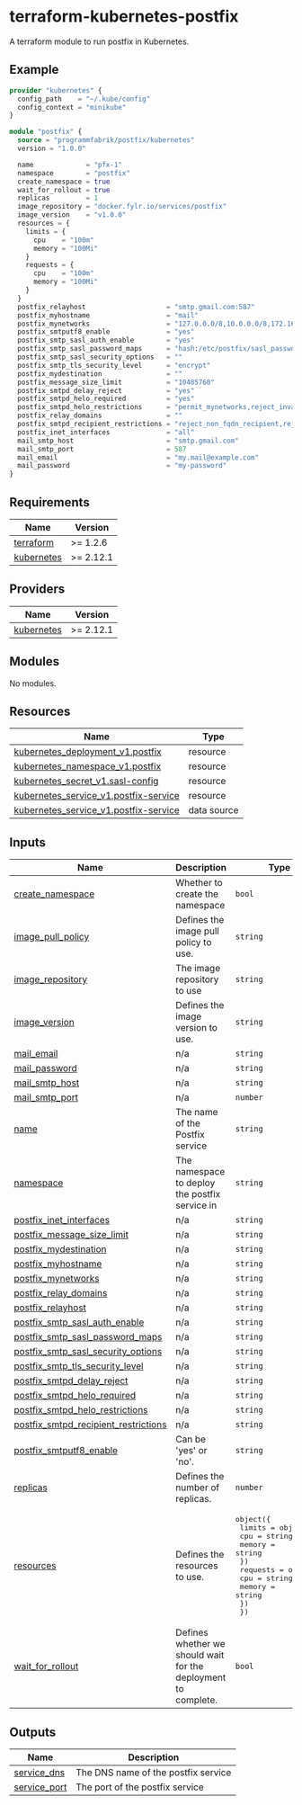 # terraform-kubernetes-postfix

A terraform module to run postfix in Kubernetes.

## Example

```tf
provider "kubernetes" {
  config_path    = "~/.kube/config"
  config_context = "minikube"
}

module "postfix" {
  source = "programmfabrik/postfix/kubernetes"
  version = "1.0.0"

  name             = "pfx-1"
  namespace        = "postfix"
  create_namespace = true
  wait_for_rollout = true
  replicas         = 1
  image_repository = "docker.fylr.io/services/postfix"
  image_version    = "v1.0.0"
  resources = {
    limits = {
      cpu    = "100m"
      memory = "100Mi"
    }
    requests = {
      cpu    = "100m"
      memory = "100Mi"
    }
  }
  postfix_relayhost                    = "smtp.gmail.com:587"
  postfix_myhostname                   = "mail"
  postfix_mynetworks                   = "127.0.0.0/8,10.0.0.0/8,172.16.0.0/12,192.168.0.0/16"
  postfix_smtputf8_enable              = "yes"
  postfix_smtp_sasl_auth_enable        = "yes"
  postfix_smtp_sasl_password_maps      = "hash:/etc/postfix/sasl_passwd"
  postfix_smtp_sasl_security_options   = ""
  postfix_smtp_tls_security_level      = "encrypt"
  postfix_mydestination                = ""
  postfix_message_size_limit           = "10485760"
  postfix_smtpd_delay_reject           = "yes"
  postfix_smtpd_helo_required          = "yes"
  postfix_smtpd_helo_restrictions      = "permit_mynetworks,reject_invalid_helo_hostname,permit"
  postfix_relay_domains                = ""
  postfix_smtpd_recipient_restrictions = "reject_non_fqdn_recipient,reject_unknown_recipient_domain,reject_unverified_recipient"
  postfix_inet_interfaces              = "all"
  mail_smtp_host                       = "smtp.gmail.com"
  mail_smtp_port                       = 587
  mail_email                           = "my.mail@example.com"
  mail_password                        = "my-password"
}
```

## Requirements

| Name | Version |
|------|---------|
| <a name="requirement_terraform"></a> [terraform](#requirement\_terraform) | >= 1.2.6 |
| <a name="requirement_kubernetes"></a> [kubernetes](#requirement\_kubernetes) | >= 2.12.1 |

## Providers

| Name | Version |
|------|---------|
| <a name="provider_kubernetes"></a> [kubernetes](#provider\_kubernetes) | >= 2.12.1 |

## Modules

No modules.

## Resources

| Name | Type |
|------|------|
| [kubernetes_deployment_v1.postfix](https://registry.terraform.io/providers/hashicorp/kubernetes/latest/docs/resources/deployment_v1) | resource |
| [kubernetes_namespace_v1.postfix](https://registry.terraform.io/providers/hashicorp/kubernetes/latest/docs/resources/namespace_v1) | resource |
| [kubernetes_secret_v1.sasl-config](https://registry.terraform.io/providers/hashicorp/kubernetes/latest/docs/resources/secret_v1) | resource |
| [kubernetes_service_v1.postfix-service](https://registry.terraform.io/providers/hashicorp/kubernetes/latest/docs/resources/service_v1) | resource |
| [kubernetes_service_v1.postfix-service](https://registry.terraform.io/providers/hashicorp/kubernetes/latest/docs/data-sources/service_v1) | data source |

## Inputs

| Name | Description | Type | Default | Required |
|------|-------------|------|---------|:--------:|
| <a name="input_create_namespace"></a> [create\_namespace](#input\_create\_namespace) | Whether to create the namespace | `bool` | `true` | no |
| <a name="input_image_pull_policy"></a> [image\_pull\_policy](#input\_image\_pull\_policy) | Defines the image pull policy to use. | `string` | `"Always"` | no |
| <a name="input_image_repository"></a> [image\_repository](#input\_image\_repository) | The image repository to use | `string` | `"docker.fylr.io/services/postfix"` | no |
| <a name="input_image_version"></a> [image\_version](#input\_image\_version) | Defines the image version to use. | `string` | `"v1.0.0"` | no |
| <a name="input_mail_email"></a> [mail\_email](#input\_mail\_email) | n/a | `string` | n/a | yes |
| <a name="input_mail_password"></a> [mail\_password](#input\_mail\_password) | n/a | `string` | n/a | yes |
| <a name="input_mail_smtp_host"></a> [mail\_smtp\_host](#input\_mail\_smtp\_host) | n/a | `string` | n/a | yes |
| <a name="input_mail_smtp_port"></a> [mail\_smtp\_port](#input\_mail\_smtp\_port) | n/a | `number` | `587` | no |
| <a name="input_name"></a> [name](#input\_name) | The name of the Postfix service | `string` | `"postfix"` | no |
| <a name="input_namespace"></a> [namespace](#input\_namespace) | The namespace to deploy the postfix service in | `string` | `"postfix"` | no |
| <a name="input_postfix_inet_interfaces"></a> [postfix\_inet\_interfaces](#input\_postfix\_inet\_interfaces) | n/a | `string` | `"all"` | no |
| <a name="input_postfix_message_size_limit"></a> [postfix\_message\_size\_limit](#input\_postfix\_message\_size\_limit) | n/a | `string` | `"10240000"` | no |
| <a name="input_postfix_mydestination"></a> [postfix\_mydestination](#input\_postfix\_mydestination) | n/a | `string` | `""` | no |
| <a name="input_postfix_myhostname"></a> [postfix\_myhostname](#input\_postfix\_myhostname) | n/a | `string` | `"mail"` | no |
| <a name="input_postfix_mynetworks"></a> [postfix\_mynetworks](#input\_postfix\_mynetworks) | n/a | `string` | `"127.0.0.0/8,10.0.0.0/8,172.16.0.0/12,192.168.0.0/16"` | no |
| <a name="input_postfix_relay_domains"></a> [postfix\_relay\_domains](#input\_postfix\_relay\_domains) | n/a | `string` | `""` | no |
| <a name="input_postfix_relayhost"></a> [postfix\_relayhost](#input\_postfix\_relayhost) | n/a | `string` | `""` | no |
| <a name="input_postfix_smtp_sasl_auth_enable"></a> [postfix\_smtp\_sasl\_auth\_enable](#input\_postfix\_smtp\_sasl\_auth\_enable) | n/a | `string` | `"yes"` | no |
| <a name="input_postfix_smtp_sasl_password_maps"></a> [postfix\_smtp\_sasl\_password\_maps](#input\_postfix\_smtp\_sasl\_password\_maps) | n/a | `string` | `"texthash:/etc/postfix/sasl_passwd"` | no |
| <a name="input_postfix_smtp_sasl_security_options"></a> [postfix\_smtp\_sasl\_security\_options](#input\_postfix\_smtp\_sasl\_security\_options) | n/a | `string` | `""` | no |
| <a name="input_postfix_smtp_tls_security_level"></a> [postfix\_smtp\_tls\_security\_level](#input\_postfix\_smtp\_tls\_security\_level) | n/a | `string` | `"encrypt"` | no |
| <a name="input_postfix_smtpd_delay_reject"></a> [postfix\_smtpd\_delay\_reject](#input\_postfix\_smtpd\_delay\_reject) | n/a | `string` | `"yes"` | no |
| <a name="input_postfix_smtpd_helo_required"></a> [postfix\_smtpd\_helo\_required](#input\_postfix\_smtpd\_helo\_required) | n/a | `string` | `"yes"` | no |
| <a name="input_postfix_smtpd_helo_restrictions"></a> [postfix\_smtpd\_helo\_restrictions](#input\_postfix\_smtpd\_helo\_restrictions) | n/a | `string` | `"permit_mynetworks,reject_invalid_helo_hostname,permit"` | no |
| <a name="input_postfix_smtpd_recipient_restrictions"></a> [postfix\_smtpd\_recipient\_restrictions](#input\_postfix\_smtpd\_recipient\_restrictions) | n/a | `string` | `"reject_non_fqdn_recipient,reject_unknown_recipient_domain,reject_unverified_recipient"` | no |
| <a name="input_postfix_smtputf8_enable"></a> [postfix\_smtputf8\_enable](#input\_postfix\_smtputf8\_enable) | Can be 'yes' or 'no'. | `string` | `"no"` | no |
| <a name="input_replicas"></a> [replicas](#input\_replicas) | Defines the number of replicas. | `number` | `1` | no |
| <a name="input_resources"></a> [resources](#input\_resources) | Defines the resources to use. | <pre>object({<br>    limits = object({<br>      cpu    = string<br>      memory = string<br>    })<br>    requests = object({<br>      cpu    = string<br>      memory = string<br>    })<br>  })</pre> | <pre>{<br>  "limits": {<br>    "cpu": "0.5",<br>    "memory": "512Mi"<br>  },<br>  "requests": {<br>    "cpu": "0.5",<br>    "memory": "512Mi"<br>  }<br>}</pre> | no |
| <a name="input_wait_for_rollout"></a> [wait\_for\_rollout](#input\_wait\_for\_rollout) | Defines whether we should wait for the deployment to complete. | `bool` | `false` | no |

## Outputs

| Name | Description |
|------|-------------|
| <a name="output_service_dns"></a> [service\_dns](#output\_service\_dns) | The DNS name of the postfix service |
| <a name="output_service_port"></a> [service\_port](#output\_service\_port) | The port of the postfix service |
